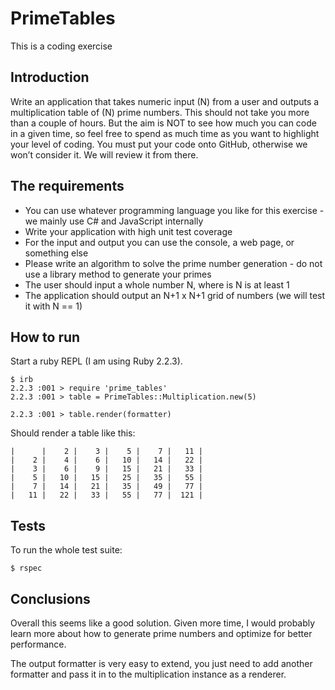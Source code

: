 # PrimeTables

This is a coding exercise

## Introduction

Write an application that takes numeric input (N) from a user and outputs a multiplication table of (N) prime numbers.
This should not take you more than a couple of hours. But the aim is NOT to see how much you can code in a given time, so feel free to spend as much time as you want to highlight your level of coding.
You must put your code onto GitHub, otherwise we won’t consider it. We will review it from there.

## The requirements

- You can use whatever programming language you like for this exercise - we mainly use C# and JavaScript internally
- Write your application with high unit test coverage
- For the input and output you can use the console, a web page, or something else
- Please write an algorithm to solve the prime number generation - do not use a library method to generate your primes
- The user should input a whole number N, where is N is at least 1
- The application should output an N+1 x N+1 grid of numbers (we will test it with N == 1)

## How to run

Start a ruby REPL (I am using Ruby 2.2.3).

```
$ irb
2.2.3 :001 > require 'prime_tables'
2.2.3 :001 > table = PrimeTables::Multiplication.new(5)

2.2.3 :001 > table.render(formatter)
```

Should render a table like this:

```
|      |    2 |    3 |    5 |    7 |   11 |
|    2 |    4 |    6 |   10 |   14 |   22 |
|    3 |    6 |    9 |   15 |   21 |   33 |
|    5 |   10 |   15 |   25 |   35 |   55 |
|    7 |   14 |   21 |   35 |   49 |   77 |
|   11 |   22 |   33 |   55 |   77 |  121 |
```

## Tests

To run the whole test suite:

```
$ rspec
```

## Conclusions

Overall this seems like a good solution. Given more time, I would probably learn more about how to generate prime numbers and optimize for better performance.

The output formatter is very easy to extend, you just need to add another formatter and pass it in to the multiplication instance as a renderer.

